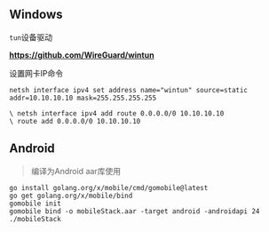 ## Windows

`tun`设备驱动

**https://github.com/WireGuard/wintun**

设置网卡IP命令

```
netsh interface ipv4 set address name="wintun" source=static addr=10.10.10.10 mask=255.255.255.255

\ netsh interface ipv4 add route 0.0.0.0/0 10.10.10.10
\ route add 0.0.0.0/0 10.10.10.10
```


## Android

> 编译为Android aar库使用

```
go install golang.org/x/mobile/cmd/gomobile@latest
go get golang.org/x/mobile/bind
gomobile init
gomobile bind -o mobileStack.aar -target android -androidapi 24 ./mobileStack
```